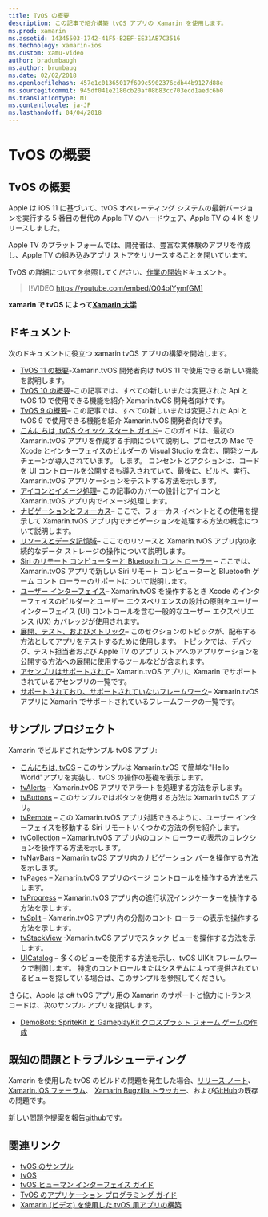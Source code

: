 ```yaml
---
title: TvOS の概要
description: この記事で紹介構築 tvOS アプリの Xamarin を使用します。
ms.prod: xamarin
ms.assetid: 14345503-1742-41F5-B2EF-EE31AB7C3516
ms.technology: xamarin-ios
ms.custom: xamu-video
author: bradumbaugh
ms.author: brumbaug
ms.date: 02/02/2018
ms.openlocfilehash: 457e1c01365017f699c5902376cdb44b9127d88e
ms.sourcegitcommit: 945df041e2180cb20af08b83cc703ecd1aedc6b0
ms.translationtype: MT
ms.contentlocale: ja-JP
ms.lasthandoff: 04/04/2018
---
```

# <a name="introduction-to-tvos"></a>TvOS の概要

## <a name="introducing-tvos"></a>TvOS の概要

Apple は iOS 11 に基づいて、tvOS オペレーティング システムの最新バージョンを実行する 5 番目の世代の Apple TV のハードウェア、Apple TV の 4 K をリリースしました。

Apple TV のプラットフォームでは、開発者は、豊富な実体験のアプリを作成し、Apple TV の組み込みアプリ ストアをリリースすることを開いています。

TvOS の詳細についてを参照してください、[作業の開始](~/ios/tvos/get-started/index.md)ドキュメント。

> [!VIDEO https://youtube.com/embed/Q04oIYymfGM]

**xamarin で tvOS によって[Xamarin 大学](https://university.xamarin.com/)**

## <a name="documentation"></a>ドキュメント

次のドキュメントに役立つ xamarin tvOS アプリの構築を開始します。

- [TvOS 11 の概要](~/ios/tvos/platform/introduction-to-tvos11.md)-Xamarin.tvOS 開発者向け tvOS 11 で使用できる新しい機能を説明します。
- [TvOS 10 の概要](~/ios/tvos/platform/introduction-to-tvos10/index.md)-この記事では、すべての新しいまたは変更された Api と tvOS 10 で使用できる機能を紹介 Xamarin.tvOS 開発者向けです。
- [TvOS 9 の概要](~/ios/tvos/platform/tvos9.md)– この記事では、すべての新しいまたは変更された Api と tvOS 9 で使用できる機能を紹介 Xamarin.tvOS 開発者向けです。 
- [こんにちは, tvOS クイック スタート ガイド](~/ios/tvos/get-started/hello-tvos.md)– このガイドは、最初の Xamarin.tvOS アプリを作成する手順について説明し、プロセスの Mac で Xcode とインターフェイスのビルダーの Visual Studio を含む、開発ツール チェーンが導入されています。 します。 コンセントとアクションは、コードを UI コントロールを公開するも導入されていて、最後に、ビルド、実行、Xamarin.tvOS アプリケーションをテストする方法を示します。
- [アイコンとイメージ処理](~/ios/tvos/app-fundamentals/icons-images.md)– この記事のカバーの設計とアイコンと Xamarin.tvOS アプリ内でイメージ処理します。
- [ナビゲーションとフォーカス](~/ios/tvos/app-fundamentals/navigation-focus.md)– ここで、フォーカス イベントとその使用を提示して Xamarin.tvOS アプリ内でナビゲーションを処理する方法の概念について説明します。
- [リソースとデータ記憶域](~/ios/tvos/app-fundamentals/resources-data-storage.md)– ここでのリソースと Xamarin.tvOS アプリ内の永続的なデータ ストレージの操作について説明します。
- [Siri のリモート コンピューターと Bluetooth コント ローラー](~/ios/tvos/platform/remote-bluetooth.md) – ここでは、Xamarin.tvOS アプリで新しい Siri リモート コンピューターと Bluetooth ゲーム コント ローラーのサポートについて説明します。
- [ユーザー インターフェイス](~/ios/tvos/user-interface/index.md)– Xamarin.tvOS を操作するとき Xcode のインターフェイスのビルダーとユーザー エクスペリエンスの設計の原則をユーザー インターフェイス (UI) コントロールを含む一般的なユーザー エクスペリエンス (UX) カバレッジが使用されます。
- [展開、テスト、およびメトリック](~/ios/tvos/deploy-test/index.md)– このセクションのトピックが、配布する方法としてアプリをテストするために使用します。 トピックでは、デバッグ、テスト担当者および Apple TV のアプリ ストアへのアプリケーションを公開する方法への展開に使用するツールなどが含まれます。
- [アセンブリはサポートされて](~/ios/tvos/internals/assemblies.md)– Xamarin.tvOS アプリに Xamarin でサポートされているアセンブリの一覧です。
- [サポートされており、サポートされていないフレームワーク](~/ios/tvos/internals/frameworks.md)– Xamarin.tvOS アプリに Xamarin でサポートされているフレームワークの一覧です。

## <a name="sample-projects"></a>サンプル プロジェクト

Xamarin でビルドされたサンプル tvOS アプリ:

- [こんにちは, tvOS](https://developer.xamarin.com/samples/monotouch/tvos/Hello-tvOS/) – このサンプルは Xamarin.tvOS で簡単な"Hello World"アプリを実装し、tvOS の操作の基礎を表示します。
- [tvAlerts](https://developer.xamarin.com/samples/monotouch/tvos/tvAlerts/) – Xamarin.tvOS アプリでアラートを処理する方法を示します。
- [tvButtons](https://developer.xamarin.com/samples/monotouch/tvos/tvButtons/) – このサンプルではボタンを使用する方法は Xamarin.tvOS アプリ。
- [tvRemote](https://developer.xamarin.com/samples/monotouch/tvos/tvRemote/) – この Xamarin.tvOS アプリ対話できるように、ユーザー インターフェイスを移動する Siri リモートいくつかの方法の例を紹介します。
- [tvCollection](https://developer.xamarin.com/samples/monotouch/tvos/tvCollection/) – Xamarin.tvOS アプリ内のコント ローラーの表示のコレクションを操作する方法を示します。
- [tvNavBars](https://developer.xamarin.com/samples/monotouch/tvos/tvNavBars/) – Xamarin.tvOS アプリ内のナビゲーション バーを操作する方法を示します。
- [tvPages](https://developer.xamarin.com/samples/monotouch/tvos/tvPages/) – Xamarin.tvOS アプリのページ コントロールを操作する方法を示します。
- [tvProgress](https://developer.xamarin.com/samples/monotouch/tvos/tvProgress/) – Xamarin.tvOS アプリ内の進行状況インジケーターを操作する方法を示します。
- [tvSplit](https://developer.xamarin.com/samples/monotouch/tvos/tvSplit/) – Xamarin.tvOS アプリ内の分割のコント ローラーの表示を操作する方法を示します。
- [tvStackView](https://developer.xamarin.com/samples/monotouch/tvos/tvStackView/) -Xamarin.tvOS アプリでスタック ビューを操作する方法を示します。
- [UICatalog](https://developer.xamarin.com/samples/monotouch/tvos/UICatalog/) – 多くのビューを使用する方法を示し、tvOS UIKit フレームワークで制御します。 特定のコントロールまたはシステムによって提供されているビューを探している場合は、このサンプルを参照してください。

さらに、Apple は c# tvOS アプリ用の Xamarin のサポートと協力にトランス コードは、次のサンプル アプリを提供します。

- [DemoBots: SpriteKit と GameplayKit クロスプラット フォーム ゲームの作成](https://developer.apple.com/library/prerelease/tvos/samplecode/DemoBots/)

## <a name="known-issues-and-troubleshooting"></a>既知の問題とトラブルシューティング

Xamarin を使用した tvOS のビルドの問題を発生した場合、[リリース ノート](http://releases.xamarin.com/)、 [Xamarin.iOS フォーラム](https://forums.xamarin.com/categories/ios)、 [Xamarin Bugzilla トラッカー](https://bugzilla.xamarin.com/query.cgi?product=iOS)、および[GitHub](https://github.com/xamarin/xamarin-macios/issues)の既存の問題です。 

新しい問題や提案を報告[github](https://github.com/xamarin/xamarin-macios/issues)です。 


## <a name="related-links"></a>関連リンク

- [tvOS のサンプル](https://developer.xamarin.com/samples/tvos/all/)
- [tvOS](https://developer.apple.com/tvos/)
- [tvOS ヒューマン インターフェイス ガイド](https://developer.apple.com/tvos/human-interface-guidelines/)
- [TvOS のアプリケーション プログラミング ガイド](https://developer.apple.com/library/prerelease/tvos/documentation/General/Conceptual/AppleTV_PG/)
- [Xamarin (ビデオ) を使用した tvOS 用アプリの構築](https://university.xamarin.com/lightninglectures/tvos-with-xamarin)
